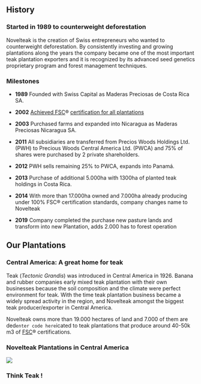 ## History

### Started in 1989 to counterweight deforestation

Novelteak is the creation of Swiss entrepreneurs who wanted to counterweight deforestation. By consistently investing and growing plantations along the years the company became one of the most important teak plantation exporters and it is recognized by its advanced seed genetics proprietary program and forest management techniques.

### Milestones

-   **1989** Founded with Swiss Capital as Maderas Preciosas de Costa Rica SA.
    
-   **2002** [Achieved FSC](https://www.novelteak.com/certifications)® [certification for all plantations](https://www.novelteak.com/certifications)
    
-   **2003** Purchased farms and expanded into Nicaragua as Maderas Preciosas Nicaragua SA.
    
-   **2011** All subsidiaries are transferred from Precios Woods Holdings Ltd. (PWH) to Precious Woods Central America Ltd. (PWCA) and 75% of shares were purchased by 2 private shareholders.
    
-   **2012** PWH sells remaining 25% to PWCA, expands into Panamá.
    
-   **2013** Purchase of additional 5.000ha with 1300ha of planted teak holdings in Costa Rica.
    
-   **2014** With more than 17.000ha owned and 7.000ha already producing under 100% FSC® certification standards, company changes name to Novelteak
    
-   **2019** Company completed the purchase new pasture lands and transform into new Plantation, adds 2.000 has to forest operation

## Our Plantations

### Central America: A great home for teak

Teak (_Tectonic Grandis_) was introduced in Central America in 1926. Banana and rubber companies early mixed teak plantation with their own businesses because the soil composition and the climate were perfect environment for teak. With the time teak plantation business became a widely spread activity in the region, and Novelteak amongst the biggest teak producer/exporter in Central America.

Novelteak owns more than 19.000 hectares of land and 7.000 of them are ded`enter code here`icated to teak plantations that produce around 40-50k m3 of [FSC](https://www.novelteak.com/whatwedo)® certifications.

### Novelteak Plantations in Central America

![](https://images.squarespace-cdn.com/content/v1/546e3c8de4b0de4b09f951e4/adf88587-8a0f-4502-a6ca-c0ca42db0236/Mapa+Jaime.jpg)

### Think Teak !
